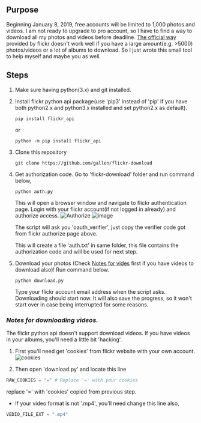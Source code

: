 ## Purpose
Beginning January 8, 2019, free accounts will be limited to 1,000 photos and videos. I am not ready to upgrade to pro account, so I have to find a way to download all my photos and videos before deadline. [The official way](https://help.flickr.com/en_us/download-photos-or-albums-in-flickr-HJeLjhQskX) provided by flickr doesn't work well if you have a large amount(e.g. >5000) photos/videos or a lot of albums to download. So I just wrote this small tool to help myself and maybe you as well.

## Steps
1. Make sure having python(3.x) and git installed.

2. Install flickr python api package(use 'pip3' instead of 'pip' if you have both python2.x and python3.x installed and set python2.x as default).
    ```
    pip install flickr_api
    ```
    or 
    ```
    python -m pip install flickr_api
    ```

4. Clone this repository
    ```
    git clone https://github.com/gallen/flickr-download
    ```

5. Get authorization code.
    Go to 'flickr-download' folder and run command below,
    ```
    python auth.py
    ```
    This will open a browser window and navigate to flickr authentication page. Login with your flickr account(if not logged in already) and authorize access. 
    ![Authorize](https://user-images.githubusercontent.com/189514/50563971-4e300e00-0cef-11e9-80a3-2df493c32f06.png)
    ![image](https://user-images.githubusercontent.com/189514/50565314-9d7c3b80-0cfb-11e9-86ce-77d31796716f.png)


    The script will ask you 'oauth_verifier', just copy the verifier code got from flickr authorize page above.

    This will create a file 'auth.txt' in same folder, this file contains the authorization code and will be used for next step.

6. Download your photos (Check [Notes for vides](#video-notes) first if you have videos to download also)!
    Run command below.
    ```
    python download.py
    ```

    Type your flickr account email address when the script asks. Downloading should start now. It will also save the progress, so it won't start over in case being interrupted for some reasons.

### <a name="video-notes"></a>***Notes for downloading videos.***
The flickr python api doesn't support download videos. If you have videos in your albums, you'll need a little bit 'hacking'. 

1. First you'll need get 'cookies' from flickr website with your own account.
![cookies](http://g.recordit.co/6YaiYf8uG5.gif)

2. Then open 'download.py' and locate this line
```python
RAW_COOKIES = "=" # Replace '=' with your cookies
```
replace '=' with 'cookies' copied from previous step.

* If your video format is not '.mp4', you'll need change this line also,
```python
VEDIO_FILE_EXT = ".mp4"
```


